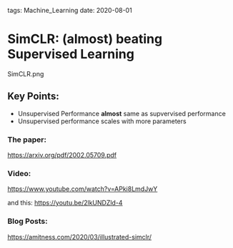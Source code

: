 tags:	Machine_Learning
date: 2020-08-01

# SimCLR: (almost) beating Supervised Learning 

SimCLR.png

## Key Points: 
- Unsupervised Performance **almost** same as supvervised performance 
- Unsupervised performance scales with more parameters

### The paper: 
https://arxiv.org/pdf/2002.05709.pdf

### Video: 
https://www.youtube.com/watch?v=APki8LmdJwY

and this: 
https://youtu.be/2lkUNDZld-4


### Blog Posts: 
https://amitness.com/2020/03/illustrated-simclr/

